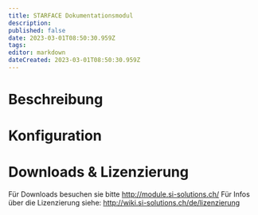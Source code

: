 ```yaml
---
title: STARFACE Dokumentationsmodul
description: 
published: false
date: 2023-03-01T08:50:30.959Z
tags: 
editor: markdown
dateCreated: 2023-03-01T08:50:30.959Z
---
```


# Beschreibung

# Konfiguration

# Downloads & Lizenzierung
Für Downloads besuchen sie bitte http://module.si-solutions.ch/
Für Infos über die Lizenzierung siehe: http://wiki.si-solutions.ch/de/lizenzierung